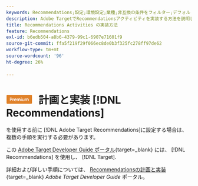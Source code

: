 ```yaml
---
keywords: Recommendations;設定;環境設定;業種;非互換の条件をフィルター;デフォルトホストグループ;サムネールのベース URL;Recommendation API トークン
description: Adobe TargetでRecommendationsアクティビティを実装する方法を説明します。
title: Recommendations Activities の実装方法
feature: Recommendations
exl-id: b6edb504-a8b6-4379-99c1-6907e71601f9
source-git-commit: ffa5f219f29f066ec8de0b3f325fc278ff97de62
workflow-type: tm+mt
source-wordcount: '96'
ht-degree: 26%

---
```


# ![プレミアム](/help/main/assets/premium.png) 計画と実装 [!DNL Recommendations]

を使用する前に [!DNL Adobe Target Recommendations]に設定する場合は、複数の手順を実行する必要があります。

この [Adobe Target Developer Guide ポータル](https://developer.adobe.com/target/){target=_blank} には、 [!DNL Recommendations] を使用し、 [!DNL Target].

詳細および詳しい手順については、 [Recommendationsの計画と実装](https://developer.adobe.com/target/implement/recommendations/){target=_blank} *Adobe Target Developer Guide* ポータル。
